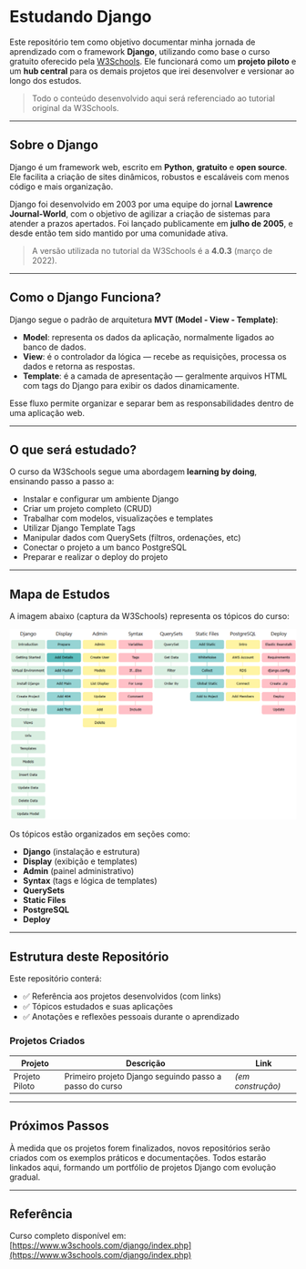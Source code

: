 # Estudando Django

Este repositório tem como objetivo documentar minha jornada de aprendizado com o framework **Django**, utilizando como base o curso gratuito oferecido pela [W3Schools](https://www.w3schools.com/django/index.php). Ele funcionará como um **projeto piloto** e um **hub central** para os demais projetos que irei desenvolver e versionar ao longo dos estudos.

> Todo o conteúdo desenvolvido aqui será referenciado ao tutorial original da W3Schools.

---

## Sobre o Django

Django é um framework web, escrito em **Python**, **gratuito** e **open source**. Ele facilita a criação de sites dinâmicos, robustos e escaláveis com menos código e mais organização.

Django foi desenvolvido em 2003 por uma equipe do jornal **Lawrence Journal-World**, com o objetivo de agilizar a criação de sistemas para atender a prazos apertados. Foi lançado publicamente em **julho de 2005**, e desde então tem sido mantido por uma comunidade ativa.

> A versão utilizada no tutorial da W3Schools é a **4.0.3** (março de 2022).

---

## Como o Django Funciona?

Django segue o padrão de arquitetura **MVT (Model - View - Template)**:

- **Model**: representa os dados da aplicação, normalmente ligados ao banco de dados.
- **View**: é o controlador da lógica — recebe as requisições, processa os dados e retorna as respostas.
- **Template**: é a camada de apresentação — geralmente arquivos HTML com tags do Django para exibir os dados dinamicamente.

Esse fluxo permite organizar e separar bem as responsabilidades dentro de uma aplicação web.

---

## O que será estudado?

O curso da W3Schools segue uma abordagem **learning by doing**, ensinando passo a passo a:

- Instalar e configurar um ambiente Django
- Criar um projeto completo (CRUD)
- Trabalhar com modelos, visualizações e templates
- Utilizar Django Template Tags
- Manipular dados com QuerySets (filtros, ordenações, etc)
- Conectar o projeto a um banco PostgreSQL
- Preparar e realizar o deploy do projeto

---

## Mapa de Estudos

A imagem abaixo (captura da W3Schools) representa os tópicos do curso:

![Mapa de Conteúdo](./mapa-estudo.png)

Os tópicos estão organizados em seções como:

- **Django** (instalação e estrutura)
- **Display** (exibição e templates)
- **Admin** (painel administrativo)
- **Syntax** (tags e lógica de templates)
- **QuerySets**
- **Static Files**
- **PostgreSQL**
- **Deploy**

---

## Estrutura deste Repositório

Este repositório conterá:

- ✅ Referência aos projetos desenvolvidos (com links)
- ✅ Tópicos estudados e suas aplicações
- ✅ Anotações e reflexões pessoais durante o aprendizado

### Projetos Criados

| Projeto         | Descrição                                               | Link              |
|-----------------|---------------------------------------------------------|-------------------|
| Projeto Piloto  | Primeiro projeto Django seguindo passo a passo do curso| *(em construção)* |

---

## Próximos Passos

À medida que os projetos forem finalizados, novos repositórios serão criados com os exemplos práticos e documentações. Todos estarão linkados aqui, formando um portfólio de projetos Django com evolução gradual.

---

## Referência

Curso completo disponível em: [https://www.w3schools.com/django/index.php](https://www.w3schools.com/django/index.php)
